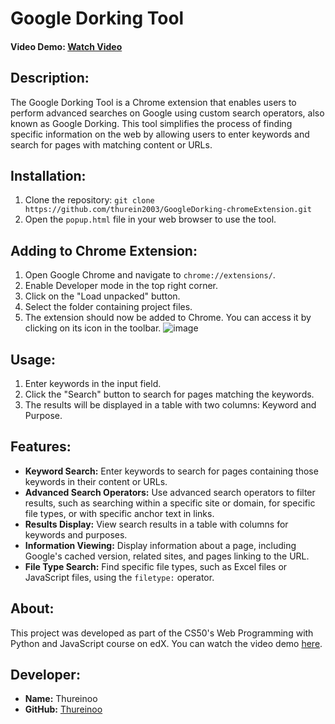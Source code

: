# Google Dorking Tool

#### Video Demo: [Watch Video](https://youtu.be/MBUkXWVR51I)

## Description:
The Google Dorking Tool is a Chrome extension that enables users to perform advanced searches on Google using custom search operators, also known as Google Dorking. This tool simplifies the process of finding specific information on the web by allowing users to enter keywords and search for pages with matching content or URLs.

## Installation:
1. Clone the repository: `git clone https://github.com/thurein2003/GoogleDorking-chromeExtension.git`
2. Open the `popup.html` file in your web browser to use the tool.

## Adding to Chrome Extension:
1. Open Google Chrome and navigate to `chrome://extensions/`.
2. Enable Developer mode in the top right corner.
3. Click on the "Load unpacked" button.
4. Select the folder containing project files.
5. The extension should now be added to Chrome. You can access it by clicking on its icon in the toolbar.
![image](https://github.com/thurein2003/GoogleDorking-chromeExtension/assets/105615488/e232edcb-3efc-431e-95cc-4a1210a90a82)

## Usage:
1. Enter keywords in the input field.
2. Click the "Search" button to search for pages matching the keywords.
3. The results will be displayed in a table with two columns: Keyword and Purpose.

## Features:
- **Keyword Search:** Enter keywords to search for pages containing those keywords in their content or URLs.
- **Advanced Search Operators:** Use advanced search operators to filter results, such as searching within a specific site or domain, for specific file types, or with specific anchor text in links.
- **Results Display:** View search results in a table with columns for keywords and purposes.
- **Information Viewing:** Display information about a page, including Google's cached version, related sites, and pages linking to the URL.
- **File Type Search:** Find specific file types, such as Excel files or JavaScript files, using the `filetype:` operator.

## About:
This project was developed as part of the CS50's Web Programming with Python and JavaScript course on edX. You can watch the video demo [here](https://youtu.be/MBUkXWVR51I).

## Developer:
- **Name:** Thureinoo
- **GitHub:** [Thureinoo](https://github.com/thurein2003)
